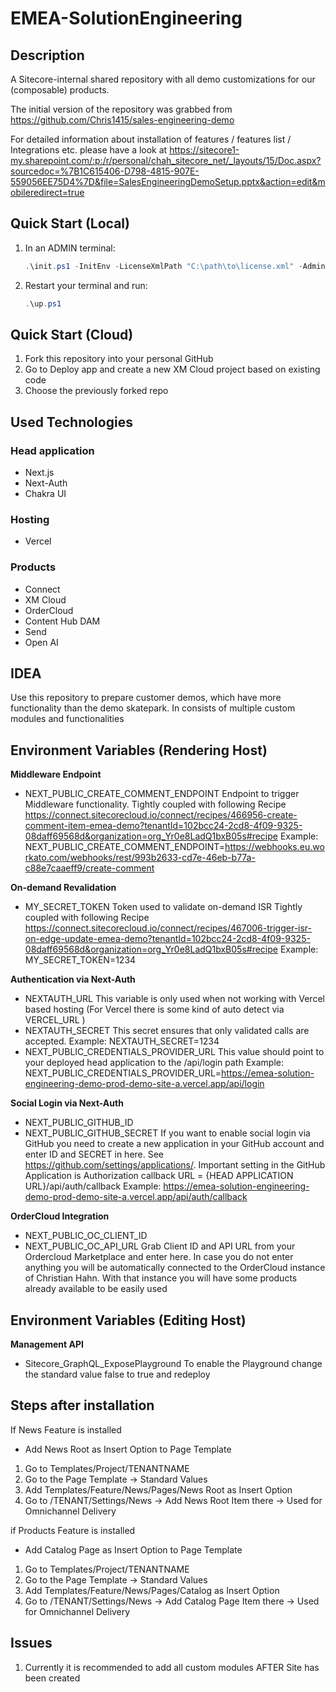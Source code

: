 
# EMEA-SolutionEngineering

## Description
A Sitecore-internal shared repository with all demo customizations for our (composable) products.

The initial version of the repository was grabbed from https://github.com/Chris1415/sales-engineering-demo

For detailed information about installation of features / features list / Integrations etc. please have a look at https://sitecore1-my.sharepoint.com/:p:/r/personal/chah_sitecore_net/_layouts/15/Doc.aspx?sourcedoc=%7B1C615406-D798-4815-907E-559056EE75D4%7D&file=SalesEngineeringDemoSetup.pptx&action=edit&mobileredirect=true

## Quick Start (Local)

1. In an ADMIN terminal:

    ```ps1
    .\init.ps1 -InitEnv -LicenseXmlPath "C:\path\to\license.xml" -AdminPassword "DesiredAdminPassword"
    ```

2. Restart your terminal and run:

    ```ps1
    .\up.ps1
    ```
    
## Quick Start (Cloud)

1. Fork this repository into your personal GitHub
2. Go to Deploy app and create a new XM Cloud project based on existing code
3. Choose the previously forked repo

## Used Technologies

### Head application 
- Next.js
- Next-Auth
- Chakra UI

### Hosting
- Vercel

### Products

 - Connect
 - XM Cloud
 - OrderCloud
 - Content Hub DAM
 - Send
 - Open AI

    
## IDEA

Use this repository to prepare customer demos, which have more functionality than the demo skatepark. 
In consists of multiple custom modules and functionalities

## Environment Variables (Rendering Host)

**Middleware Endpoint**
- NEXT_PUBLIC_CREATE_COMMENT_ENDPOINT
Endpoint to trigger Middleware functionality. Tightly coupled with following Recipe https://connect.sitecorecloud.io/connect/recipes/466956-create-comment-item-emea-demo?tenantId=102bcc24-2cd8-4f09-9325-08daff69568d&organization=org_Yr0e8LadQ1bxB05s#recipe
Example: NEXT_PUBLIC_CREATE_COMMENT_ENDPOINT=https://webhooks.eu.workato.com/webhooks/rest/993b2633-cd7e-46eb-b77a-c88e7caaeff9/create-comment

**On-demand Revalidation**
- MY_SECRET_TOKEN
Token used to validate on-demand ISR Tightly coupled with following Recipe https://connect.sitecorecloud.io/connect/recipes/467006-trigger-isr-on-edge-update-emea-demo?tenantId=102bcc24-2cd8-4f09-9325-08daff69568d&organization=org_Yr0e8LadQ1bxB05s#recipe
Example: MY_SECRET_TOKEN=1234

**Authentication via Next-Auth**
- NEXTAUTH_URL
This variable is only used when not working with Vercel based hosting (For Vercel there is some kind of auto detect via VERCEL_URL )
- NEXTAUTH_SECRET
This secret ensures that only validated calls are accepted. 
Example: NEXTAUTH_SECRET=1234
- NEXT_PUBLIC_CREDENTIALS_PROVIDER_URL
This value should point to your deployed head application to the /api/login path
Example: NEXT_PUBLIC_CREDENTIALS_PROVIDER_URL=https://emea-solution-engineering-demo-prod-demo-site-a.vercel.app/api/login

**Social Login via Next-Auth**
- NEXT_PUBLIC_GITHUB_ID
- NEXT_PUBLIC_GITHUB_SECRET
If you want to enable social login via GitHub you need to create a new application in your GitHub account and enter ID and SECRET in here. See https://github.com/settings/applications/. Important setting in the GitHub Application is Authorization callback URL = {HEAD APPLICATION URL}/api/auth/callback
Example: https://emea-solution-engineering-demo-prod-demo-site-a.vercel.app/api/auth/callback

**OrderCloud Integration**
- NEXT_PUBLIC_OC_CLIENT_ID
- NEXT_PUBLIC_OC_API_URL
Grab Client ID and API URL from your Ordercloud Marketplace and enter here. In case you do not enter anything you will be automatically connected to the OrderCloud instance of Christian Hahn. With that instance you will have some products already available to be easily used 

## Environment Variables (Editing Host)

**Management API**
- Sitecore_GraphQL_ExposePlayground
To enable the Playground change the standard value false to true and redeploy

## Steps after installation

If News Feature is installed
- Add News Root as Insert Option to Page Template
1. Go to Templates/Project/TENANTNAME
2. Go to the Page Template -> Standard Values
3. Add Templates/Feature/News/Pages/News Root as Insert Option
4. Go to /TENANT/Settings/News -> Add News Root Item there -> Used for Omnichannel Delivery

if Products Feature is installed
- Add Catalog Page as Insert Option to Page Template
1. Go to Templates/Project/TENANTNAME
2. Go to the Page Template -> Standard Values
3. Add Templates/Feature/News/Pages/Catalog as Insert Option
4. Go to /TENANT/Settings/News -> Add Catalog Page Item there -> Used for Omnichannel Delivery

## Issues
1. Currently it is recommended to add all custom modules AFTER Site has been created
